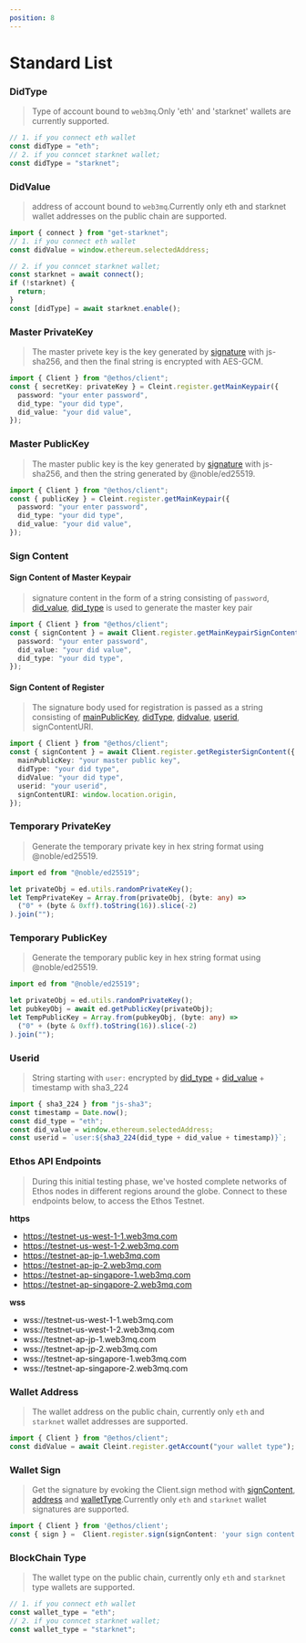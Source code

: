 ```yaml
---
position: 8
---
```


# Standard List

### DidType

> Type of account bound to `web3mq`.Only 'eth' and 'starknet' wallets are currently supported.

```ts
// 1. if you connect eth wallet
const didType = "eth";
// 2. if you conncet starknet wallet;
const didType = "starknet";
```

### DidValue

> address of account bound to `web3mq`.Currently only eth and starknet wallet addresses on the public chain are supported.

```ts
import { connect } from "get-starknet";
// 1. if you connect eth wallet
const didValue = window.ethereum.selectedAddress;

// 2. if you conncet starknet wallet;
const starknet = await connect();
if (!starknet) {
  return;
}
const [didType] = await starknet.enable();
```

### Master PrivateKey

> The master privete key is the key generated by [signature](/docs/Ethos-SDK/JS-SDK/standards/#wallet-sign) with js-sha256, and then the final string is encrypted with AES-GCM.

```ts
import { Client } from "@ethos/client";
const { secretKey: privateKey } = Cleint.register.getMainKeypair({
  password: "your enter password",
  did_type: "your did type",
  did_value: "your did value",
});
```

### Master PublicKey

> The master public key is the key generated by [signature](/docs/Ethos-SDK/JS-SDK/standards/#wallet-sign) with js-sha256, and then the string generated by @noble/ed25519.

```ts
import { Client } from "@ethos/client";
const { publicKey } = Cleint.register.getMainKeypair({
  password: "your enter password",
  did_type: "your did type",
  did_value: "your did value",
});
```

### Sign Content

#### Sign Content of Master Keypair

> signature content in the form of a string consisting of `password`, [did_value](/docs/Ethos-SDK/JS-SDK/standards/#didtype), [did_type](/docs/Ethos-SDK/JS-SDK/standards/#didvalue) is used to generate the master key pair

```ts
import { Client } from "@ethos/client";
const { signContent } = await Client.register.getMainKeypairSignContent({
  password: "your enter password",
  did_value: "your did value",
  did_type: "your did type",
});
```

#### Sign Content of Register

> The signature body used for registration is passed as a string consisting of [mainPublicKey](/docs/Ethos-SDK/JS-SDK/standards/#master-publickey), [didType](/docs/Ethos-SDK/JS-SDK/standards/#didtype), [didvalue](/docs/Ethos-SDK/JS-SDK/standards/#didvalue), [userid](/docs/Ethos-SDK/JS-SDK/standards/#userid), signContentURI.

```ts
import { Client } from "@ethos/client";
const { signContent } = await Client.register.getRegisterSignContent({
  mainPublicKey: "your master public key",
  didType: "your did type",
  didValue: "your did type",
  userid: "your userid",
  signContentURI: window.location.origin,
});
```

### Temporary PrivateKey

> Generate the temporary private key in hex string format using @noble/ed25519.

```ts
import ed from "@noble/ed25519";

let privateObj = ed.utils.randomPrivateKey();
let TempPrivateKey = Array.from(privateObj, (byte: any) =>
  ("0" + (byte & 0xff).toString(16)).slice(-2)
).join("");
```

### Temporary PublicKey

> Generate the temporary public key in hex string format using @noble/ed25519.

```ts
import ed from "@noble/ed25519";

let privateObj = ed.utils.randomPrivateKey();
let pubkeyObj = await ed.getPublicKey(privateObj);
let TempPublicKey = Array.from(pubkeyObj, (byte: any) =>
  ("0" + (byte & 0xff).toString(16)).slice(-2)
).join("");
```

### Userid

> String starting with `user:` encrypted by [did_type](/docs/Ethos-SDK/JS-SDK/standards/#didtype) + [did_value](/docs/Ethos-SDK/JS-SDK/standards/#didvalue) + timestamp with sha3_224

```ts
import { sha3_224 } from "js-sha3";
const timestamp = Date.now();
const did_type = "eth";
const did_value = window.ethereum.selectedAddress;
const userid = `user:${sha3_224(did_type + did_value + timestamp)}`;
```

### Ethos API Endpoints

> During this initial testing phase, we've hosted complete networks of Ethos nodes in different regions around the globe. Connect to these endpoints below, to access the Ethos Testnet.

**https**

- https://testnet-us-west-1-1.web3mq.com
- https://testnet-us-west-1-2.web3mq.com
- https://testnet-ap-jp-1.web3mq.com
- https://testnet-ap-jp-2.web3mq.com
- https://testnet-ap-singapore-1.web3mq.com
- https://testnet-ap-singapore-2.web3mq.com

**wss**

- wss://testnet-us-west-1-1.web3mq.com
- wss://testnet-us-west-1-2.web3mq.com
- wss://testnet-ap-jp-1.web3mq.com
- wss://testnet-ap-jp-2.web3mq.com
- wss://testnet-ap-singapore-1.web3mq.com
- wss://testnet-ap-singapore-2.web3mq.com

### Wallet Address

> The wallet address on the public chain, currently only `eth` and `starknet` wallet addresses are supported.

```ts
import { Client } from "@ethos/client";
const didValue = await Cleint.register.getAccount("your wallet type");
```

### Wallet Sign

> Get the signature by evoking the Client.sign method with [signContent](/docs/Ethos-SDK/JS-SDK/standards/#sign-content), [address](/docs/Ethos-SDK/JS-SDK/standards/#wallet-address) and [walletType](/docs/Ethos-SDK/JS-SDK/standards/#wallet-type).Currently only `eth` and `starknet` wallet signatures are supported.

```ts
import { Client } from '@ethos/client';
const { sign } =  Client.register.sign(signContent: 'your sign content',address: 'your enter wallet address',walletType: 'your enter wallet type');
```

### BlockChain Type

> The wallet type on the public chain, currently only `eth` and `starknet` type wallets are supported.

```ts
// 1. if you connect eth wallet
const wallet_type = "eth";
// 2. if you conncet starknet wallet;
const wallet_type = "starknet";
```
